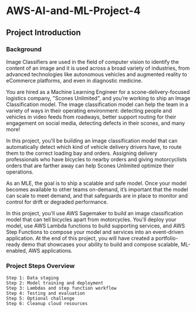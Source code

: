 # AWS-AI-and-ML-Project-4
## Project Introduction
### Background

Image Classifiers are used in the field of computer vision to identify the content of an image and it is used across a broad variety of industries, from advanced technologies like autonomous vehicles and augmented reality to eCommerce platforms, and even in diagnostic medicine.

You are hired as a Machine Learning Engineer for a scone-delivery-focused logistics company, "Scones Unlimited", and you’re working to ship an Image Classification model. The image classification model can help the team in a variety of ways in their operating environment: detecting people and vehicles in video feeds from roadways, better support routing for their engagement on social media, detecting defects in their scones, and many more!

In this project, you'll be building an image classification model that can automatically detect which kind of vehicle delivery drivers have, to route them to the correct loading bay and orders. Assigning delivery professionals who have bicycles to nearby orders and giving motorcyclists orders that are farther away can help Scones Unlimited optimize their operations.

As an MLE, the goal is to ship a scalable and safe model. Once your model becomes available to other teams on-demand, it’s important that the model can scale to meet demand, and that safeguards are in place to monitor and control for drift or degraded performance.

In this project, you’ll use AWS Sagemaker to build an image classification model that can tell bicycles apart from motorcycles. You'll deploy your model, use AWS Lambda functions to build supporting services, and AWS Step Functions to compose your model and services into an event-driven application. At the end of this project, you will have created a portfolio-ready demo that showcases your ability to build and compose scalable, ML-enabled, AWS applications.

### Project Steps Overview

    Step 1: Data staging
    Step 2: Model training and deployment
    Step 3: Lambdas and step function workflow
    Step 4: Testing and evaluation
    Step 5: Optional challenge
    Step 6: Cleanup cloud resources

